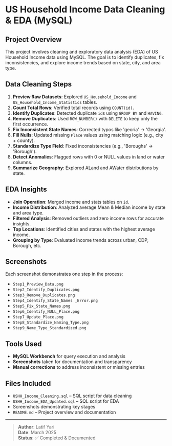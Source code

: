 # US Household Income Data Cleaning & EDA (MySQL)

## Project Overview

This project involves cleaning and exploratory data analysis (EDA) of US Household Income data using MySQL. The goal is to identify duplicates, fix inconsistencies, and explore income trends based on state, city, and area type.

##  Data Cleaning Steps

1. **Preview Raw Datasets**: Explored `US_Household_Income` and `US_Household_Income_Statistics` tables.
2. **Count Total Rows**: Verified total records using `COUNT(id)`.
3. **Identify Duplicates**: Detected duplicate `id`s using `GROUP BY` and `HAVING`.
4. **Remove Duplicates**: Used `ROW_NUMBER()` with `DELETE` to keep only the first occurrence.
5. **Fix Inconsistent State Names**: Corrected typos like 'georia' → 'Georgia'.
6. **Fill Nulls**: Updated missing `Place` values using matching logic (e.g., city + county).
7. **Standardize Type Field**: Fixed inconsistencies (e.g., 'Boroughs' → 'Borough').
8. **Detect Anomalies**: Flagged rows with 0 or NULL values in land or water columns.
9. **Summarize Geography**: Explored ALand and AWater distributions by state.

##  EDA Insights

- **Join Operation**: Merged income and stats tables on `id`.
- **Income Distribution**: Analyzed average Mean & Median income by state and area type.
- **Filtered Analysis**: Removed outliers and zero income rows for accurate insights.
- **Top Locations**: Identified cities and states with the highest average income.
- **Grouping by Type**: Evaluated income trends across urban, CDP, Borough, etc.

##  Screenshots

Each screenshot demonstrates one step in the process:

- `Step1_Preview_Data.png`
- `Step2_Identify_Duplicates.png`
- `Step3_Remove_Duplicates.png`
- `Step4_Identify_State_Names _Error.png`
- `Step5_Fix_State_Names.png`
- `Step6_Identify_NULL_Place.png`
- `Step7_Update_Place.png`
- `Step8_Standardize_Naming_Type.png`
- `Step9_Name_Type_Standardized.png`

##  Tools Used

- **MySQL Workbench** for query execution and analysis
- **Screenshots** taken for documentation and transparency
- **Manual corrections** to address inconsistent or missing entries

##  Files Included

- `USHH_Income_Cleaning.sql` – SQL script for data cleaning
- `USHH_Income_EDA_Updated.sql` – SQL script for EDA
- Screenshots demonstrating key stages
- `README.md` – Project overview and documentation

---

> **Author**: Latif Yari  
> **Date**: March 2025  
> **Status**: ✅ Completed & Documented

